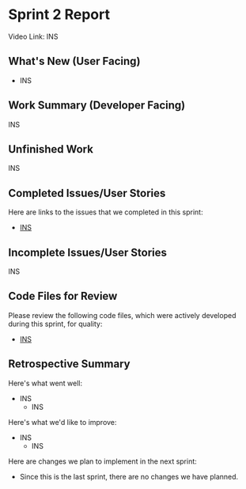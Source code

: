 # Sprint 2 Report 
Video Link: INS

## What's New (User Facing)
 * INS

## Work Summary (Developer Facing)
INS

## Unfinished Work
INS

## Completed Issues/User Stories
Here are links to the issues that we completed in this sprint:
 * [INS](INS)
 
## Incomplete Issues/User Stories
INS

## Code Files for Review
Please review the following code files, which were actively developed during this sprint, for quality:
   * [INS](INS)
 
## Retrospective Summary
Here's what went well:
   * INS
      * INS
 
Here's what we'd like to improve:
   * INS
      * INS
  
Here are changes we plan to implement in the next sprint:
   * Since this is the last sprint, there are no changes we have planned.